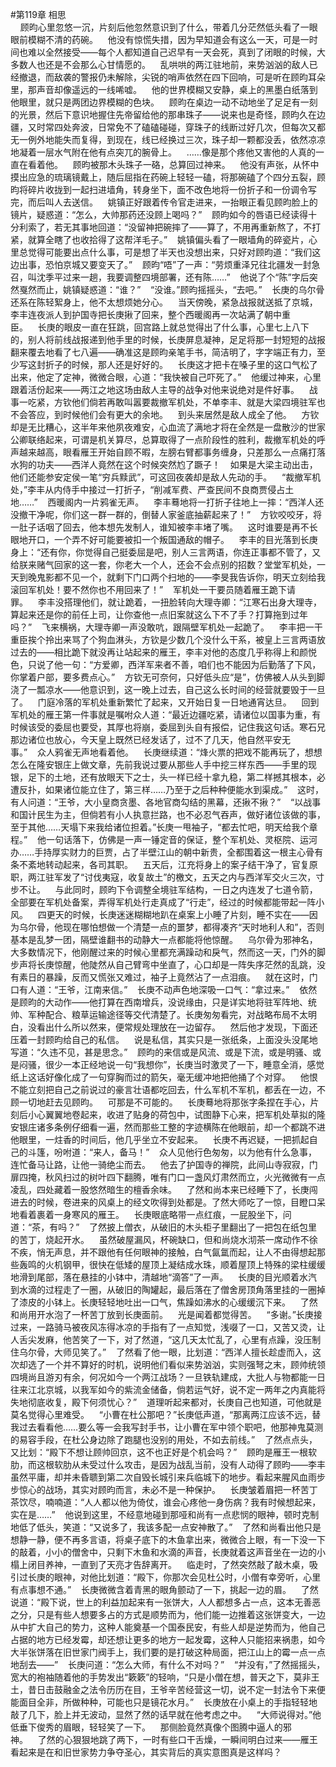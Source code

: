 #第119章 相思<br />    顾昀心里忽悠一沉，片刻后他忽然意识到了什么，带着几分茫然低头看了一眼眼前模糊不清的药碗。    他没有惊慌失措，因为早知道会有这么一天，可是一时间也难以全然接受——每个人都知道自己迟早有一天会死，真到了闭眼的时候，大多数人也还是不会那么心甘情愿的。    乱哄哄的两江驻地前，来势汹汹的敌人已经撤退，而敌袭的警报仍未解除，尖锐的哨声依然在四下回响，可是听在顾昀耳朵里，那声音却像遥远的一线唏嘘。    他的世界模糊又安静，桌上的黑墨白纸落到他眼里，就只是两团边界模糊的色块。    顾昀在桌边一动不动地坐了足足有一刻的光景，然后下意识地握住先帝留给他的那串珠子——说来也是奇怪，顾昀久在边疆，又时常四处奔波，日常免不了磕磕碰碰，穿珠子的线断过好几次，但每次又都无一例外地能失而复得，到现在，线已经换过三次，珠子却一颗都没丢，依然凉凉地凝着一层水气附在他有点突兀的腕骨上。    ……像是那个疼他又害他的人真的一直在看着他。    顾昀被那木头珠子一硌，总算回过神来。    他没有声张，从怀中摸出应急的琉璃镜戴上，随后屈指在药碗上轻轻一磕，将那碗磕了个四分五裂，顾昀将碎片收拢到一起扫进墙角，转身坐下，面不改色地将一份折子和一份调令写完，而后叫人去送信。    姚镇正好跟着传令官走进来，一抬眼正看见顾昀脸上的镜片，疑惑道：“怎么，大帅那药还没顾上喝吗？”    顾昀如今的唇语已经读得十分利索了，若无其事地回道：“没留神把碗摔了——算了，不用再重新熬了，不打紧，就算全瞎了也收拾得了这帮洋毛子。”    姚镇偏头看了一眼墙角的碎瓷片，心里总觉得可能要出点什么事，可是想了半天也没想出来，只好对顾昀道：“我们这边出事，恐怕京城又要变天了。”    顾昀“唔”了一声：“劳烦重泽兄往北疆发一封急召，叫沈季平过来一趟，我要调整四境部署，还有陈……”    他说了个“陈”字后突然戛然而止，姚镇疑惑道：“谁？”    “没谁。”顾昀摇摇头，“去吧。”    长庚的乌尔骨还系在陈轻絮身上，他不太想烦她分心。    当天傍晚，紧急战报就送抵了京城，李丰连夜派人到护国寺把长庚揪了回来，整个西暖阁再一次站满了朝中重臣。    长庚的眼皮一直在狂跳，回宫路上就总觉得出了什么事，心里七上八下的，别人将前线战报递到他手里的时候，长庚屏息凝神，足足将那一封短短的战报翻来覆去地看了七八遍——确准这是顾昀亲笔手书，简洁明了，字字端正有力，至少写这封折子的时候，那人还是好好的。    长庚这才把卡在嗓子里的这口气松了出来，他定了定神，微微合眼，心道：“我快被自己吓死了。”    他缓过神来，心里跟着活份起来——两江之地这场由敌人主导的战争对他来说绝对是件好事。    战事一吃紧，方钦他们倘若再敢叫嚣要裁撤军机处，不单李丰、就是大梁四境驻军也不会答应，到时候他们会有更大的余地。    到头来居然是敌人成全了他。    方钦却是无比糟心，这半年来他夙夜难安，心血流了满地才将在全然是一盘散沙的世家公卿联络起来，可谓是机关算尽，总算取得了一点阶段性的胜利，裁撤军机处的呼声越来越高，眼看雁王开始自顾不暇，左膀右臂都事务缠身，只差那么一点痛打落水狗的功夫——西洋人竟然在这个时候突然尥了蹶子！    如果是大梁主动出击，他们还能参安定侯一笔“穷兵黩武”，可这回夜袭却是敌人先动的手。    “裁撤军机处，”李丰从内侍手中接过一打折子，“削减军费、严查民间不良商贾侵占土地……”    西暖阁内一片鸦雀无声。    李丰蓦地将一打折子往地上一摔：“西洋人还没撤干净呢，你们这一群一群的，倒替人家釜底抽薪起来了！”    方钦咬咬牙，将一肚子话咽了回去，他本想先发制人，谁知被李丰堵了嘴。    这时谁要是再不长眼地开口，一个弄不好可能要被扣一个叛国通敌的帽子。    李丰的目光落到长庚身上：“还有你，你觉得自己挺委屈是吧，别人三言两语，你连正事都不管了，又给朕来赌气回家的这一套，你老大一个人，还会不会点别的招数？堂堂军机处，一天到晚鬼影都不见一个，就剩下门口两个扫地的——李旻我告诉你，明天立刻给我滚回军机处！要不然你也不用回来了！”    军机处一干要员随着雁王跪下请罪。    李丰没搭理他们，就让跪着，一扭脸转向大理寺卿：“江寒石出身大理寺，算起来还是你的前任上司，让你查他一点旧案就这么下不了手？打算拖到过年吗？”    飞来横祸，大理寺卿一声没敢吭，跟隔壁军机处一起跪了。    李丰把一干重臣挨个拎出来骂了个狗血淋头，方钦是少数几个没什么干系，被皇上三言两语放过去的——相比跪下就没再让站起来的雁王，李丰对他的态度几乎称得上和颜悦色，只说了他一句：“方爱卿，西洋军来者不善，咱们也不能因为后勤落了下风，你掌着户部，要多费点心。”    方钦无可奈何，只好低头应“是”，仿佛被人从头到脚浇了一瓢凉水——他意识到，这一晚上过去，自己这么长时间的经营就要毁于一旦了。    门庭冷落的军机处重新繁忙了起来，又开始日复一日地通宵达旦。    回到军机处的雁王第一件事就是嘱咐众人道：“最近边疆吃紧，请诸位以国事为重，有时候该受的委屈也要受，其厚也将崩，委屈到头自有报偿，记住我这句话。寒石兄那边诸位也放心，今天皇上既然已经发话了，过不了几天，他自然平安无事。”    众人鸦雀无声地看着他。    长庚继续道：“烽火票的把戏不能再玩了，想想怎么在隆安银庄上做文章，先前我说过要从那些人手中挖三样东西——手里的现银，足下的土地，还有放眼天下之士，头一样已经十拿九稳，第二样撼其根本，必遭反扑，如果诸位能立住了，第三样……乃至于之后种种便能水到渠成。”    这时，有人问道：“王爷，大小皇商贪墨、各地官商勾结的黑幕，还揪不揪？”    “以战事和国计民生为主，但倘若有小人执意拦路，也不必忍气吞声，做好诸位该做的事，至于其他……天塌下来我给诸位担着。”长庚一甩袖子，“都去忙吧，明天给我个章程。”    他一句话落下，仿佛是一声一锤定音的保证，整个军机处、灵枢院、运河办……手持厚实财力的巨贾，占了半壁江山的朝中新贵，全都围着这一根主心骨有条不紊地转动起来，各司其职。    五天后，江充将身上的案子结干净了，官复原职，两江驻军发了“讨伐夷寇，收复故土”的檄文，五天之内与西洋军交火三次，寸步不让。    与此同时，顾昀下令调整全境驻军结构，一日之内连发了七道令箭，全部要在军机处备案，弄得军机处行走真成了“行走”，经过的时候都能带起一阵小风。    四更天的时候，长庚迷迷糊糊地趴在桌案上小睡了片刻，睡不实在——因为乌尔骨，他现在哪怕想做一个清楚一点的噩梦，都得凑齐“天时地利人和”，否则基本是乱梦一团，隔壁谁翻书的动静大一点都能将他惊醒。    乌尔骨为邪神名，大多数情况下，他刚醒过来的时候心里都充满躁动和戾气，然而这一天，门外的脚步声将长庚惊醒，他陡然从自己臂弯中坐直了，心口却是一阵失序茫然的乱跳，没有素日的暴躁，反而又慌张又难过，袖子上竟然沾了一点泪痕。    就在这时，门口有人道：“王爷，江南来信。”    长庚不动声色地深吸一口气：“拿过来。”    依然是顾昀的大动作——他打算在西南增兵，没说缘由，只是详实地将驻军阵地、统帅、军种配合、粮草运输途径等交代清楚了。长庚匆匆看完，对战略布局不太明白，没看出什么所以然来，便常规处理放在一边留存。    然后他才发现，下面还压着一封顾昀给自己的私信。    说是私信，其实只是一张纸条，上面没头没尾地写道：“久违不见，甚是思念。”    顾昀的来信或是风流、或是下流，或是明骚、或是闷骚，很少一本正经地说一句“我想你”，长庚当时激灵了一下，睡意全消，感觉纸上这话好像化成了一句穿胸而过的箭矢，毫无缓冲地把他捅了个对穿。    他恨不能立刻把自己之前说过的豪言壮语都吃回去，什么军机不军机，都丢在一边，不顾一切地赶去见顾昀。    可那是不可能的。    长庚蓦地将那张字条捏在手心，片刻后小心翼翼地卷起来，收进了贴身的荷包中，试图静下心来，把军机处草拟的隆安银庄诸多条例仔细看一遍，然而那些工整的字迹横陈在他眼前，却一个都跳不进他眼里，一炷香的时间后，他几乎坐立不安起来。    长庚不再迟疑，一把抓起自己的斗篷，吩咐道：“来人，备马！”    众人见他行色匆匆，以为他有什么急事，连忙备马让路，让他一骑绝尘而去。    他去了护国寺的禅院，此间山寺寂寂，门扉四掩，秋风扫过的树叶四下翻腾，唯有门口一盏风灯肃然而立，火光微微有一点凌乱，四处藏着一股悠然暗生的檀香余味。    了然和尚本来已经睡下了，长庚闯进去的时候，卷进来的风桌上的经文吹得到处都是。了然大师吃了一惊，目瞪口呆地看着裹着一身寒风的雁王。    长庚眼底略带一点红痕，一屁股坐下，问道：“茶，有吗？”    了然披上僧衣，从破旧的木头柜子里翻出了一把包在纸包里的苦丁，烧起开水。    虽然破屋漏风，杯碗缺口，但和尚烧水沏茶一席动作不徐不疾，悄无声息，并不跟他有任何眼神的接触，白气氤氲而起，让人不由得想起那些轰鸣的火机钢甲，很快在低矮的屋顶上凝结成水珠，顺着屋顶上特殊的梁柱缓缓地滑到尾部，落在悬挂的小钵中，清越地“滴答”了一声。    长庚的目光顺着水汽到水滴的过程走了一圈，从破旧的陶罐起，最后落在了僧舍房顶角落里挂的一圈掉了漆皮的小钵上。长庚轻轻地吐出一口气，焦躁如沸水的心缓缓沉下来。    了然和尚用开水泡了一杯苦丁放到长庚面前。    光是闻着都觉得苦。    “多谢。”长庚接过来，一路骑马被夜风冻得冰凉的手指有了一点知觉，浅啜了一口，又苦又烫，让人舌尖发麻，他苦笑了一下，对了然道，“这几天太忙乱了，心里有点躁，没压制住乌尔骨，大师见笑了。”    了然看了他一眼，比划道：“西洋人擅长趁虚而入，这次却选了一个并不算好的时机，说明他们看似来势汹汹，实则强弩之末，顾帅统领四境尚且游刃有余，何况如今一个两江战场？一旦铁轨建成，大批人与物都能一日往来江北京城，以我军如今的紫流金储备，倘若运气好，说不定一两年之内真能将失地彻底收复，殿下何须忧心？”    道理听起来都对，长庚自己也知道，可他就是莫名觉得心里难受。    “小曹在杜公那吧？”长庚低声道，“那离两江应该不远，替我过去看看他……要么等一会我写封手书，让小曹在军中领个职吧，他那神鬼莫测的易容手段，在杜公身边除了跑腿也没别的用处，不如去前线。”    了然点点头，又比划：“殿下不想让顾帅回京，这不也正好是个机会吗？”    顾昀是雁王一根软肋，而这根软肋从未受过什么攻击，是因为战乱当前，没有人动得了顾昀——李丰虽然平庸，却并未昏聩到第二次自毁长城引来兵临城下的地步。看起来腥风血雨步步惊心的战场，其实对顾昀而言，未必不是一种保护。    长庚皱着眉把一杯苦丁茶饮尽，喃喃道：“人人都以他为倚仗，谁会心疼他一身伤病？我有时候想起来，实在是……”    他说到这里，不经意地碰到那哑和尚有一点悲悯的眼神，顿时克制地低了低头，笑道：“又说多了，我该多配一点安神散了。”    了然和尚看出他只是想静一静，便不再多言语，将桌子底下的木鱼拿出来，微微合上眼，有一下没一下的敲着，小小的僧舍中，只剩下木鱼和水滴的声音，长庚就着这声音坐在一边的小榻上闭目养神，一直到了天亮才告辞离开。    临走时，了然突然敲了敲木桌，吸引过长庚的眼神，对他比划道：“殿下，你那次会见杜公时，小僧有幸旁听，心里有点事想不通。”    长庚微微含着青黑的眼角颤动了一下，挑起一边的眉。    了然说道：“殿下说，世上的利益加起来有一张饼大，人人都想多占一点，这本无善恶之分，只是有些人想要多占的方式是顺势而为，他们能一边推着这张饼变大，一边从中扩大自己的势力，这种人能奠基一个国泰民安，有些人却是逆势而为，他自己占据的地方已经发霉，却还想让更多的地方一起发霉，这种人只能招来祸患，如今大半张饼落在旧世家门阀手上，我们要的是打破这种局面，把江山上的霉一点一点地刮去——”    长庚问道：“怎么大师，有什么不对吗？”    “并没有，”了然摇摇头，宽大的袍袖随着他的手势发出“簌簌”的轻响，“只是小僧在想，普天之下，莫非王土，昔日击鼓融金之法令历历在目，王爷辛苦经营这一切，说不定一封法令下来便能面目全非，所做种种，可能也只是镜花水月。”    长庚放在小桌上的手指轻轻地敲了几下，脸上并无波动，显然了然的话早就在他考虑之中。    “大师说得对。”他低垂下俊秀的眉眼，轻轻笑了一下。    那侧脸竟然真像个图腾中逼人的邪神。    了然的心狠狠地跳了两下，一时有些口干舌燥，一瞬间明白过来——雁王看起来是在和旧世家势力争夺圣心，其实背后的真实意图真是这样吗？